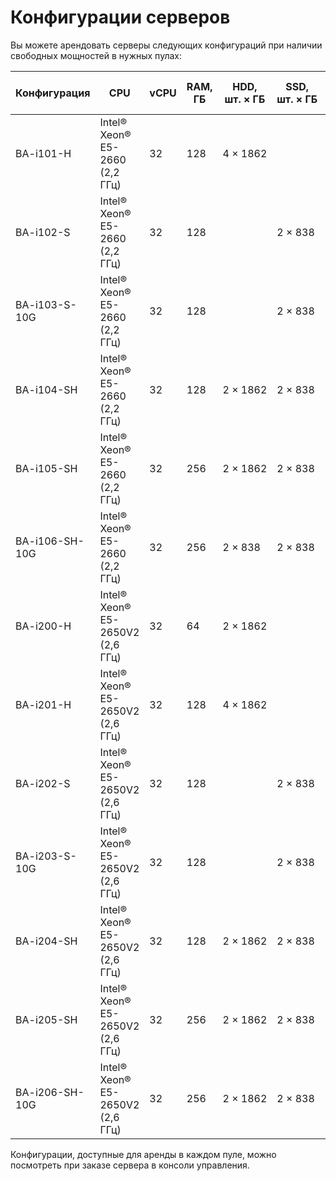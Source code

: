 # Конфигурации серверов

Вы можете арендовать серверы следующих конфигураций при наличии свободных мощностей в нужных пулах:

| Конфигурация   | CPU                              | vCPU | RAM, ГБ | HDD,<br/>шт.&nbsp;×&nbsp;ГБ | SSD,<br/>шт.&nbsp;×&nbsp;ГБ | Сеть, Гбит/с |
|----------------|----------------------------------|------|---------|---------------|---------------|--------------|
| BA-i101-H      | Intel® Xeon®<br/>E5-2660 (2,2 ГГц)   | 32   | 128     | 4&nbsp;×&nbsp;1862      |                         | 1            |
| BA-i102-S      | Intel® Xeon®<br/>E5-2660 (2,2 ГГц)   | 32   | 128     |                         | 2&nbsp;×&nbsp;838       | 1            |
| BA-i103-S-10G  | Intel® Xeon®<br/>E5-2660 (2,2 ГГц)   | 32   | 128     |                         | 2&nbsp;×&nbsp;838       | 10           |
| BA-i104-SH     | Intel® Xeon®<br/>E5-2660 (2,2 ГГц)   | 32   | 128     | 2&nbsp;×&nbsp;1862      | 2&nbsp;×&nbsp;838       | 1            |
| BA-i105-SH     | Intel® Xeon®<br/>E5-2660 (2,2 ГГц)   | 32   | 256     | 2&nbsp;×&nbsp;1862      | 2&nbsp;×&nbsp;838       | 1            |
| BA-i106-SH-10G | Intel® Xeon®<br/>E5-2660 (2,2 ГГц)   | 32   | 256     | 2&nbsp;×&nbsp;838       | 2&nbsp;×&nbsp;838       | 10           |
| BA-i200-H      | Intel® Xeon®<br/>E5-2650V2 (2,6 ГГц) | 32   | 64      | 2&nbsp;×&nbsp;1862      |                         | 1            |
| BA-i201-H      | Intel® Xeon®<br/>E5-2650V2 (2,6 ГГц) | 32   | 128     | 4&nbsp;×&nbsp;1862      |                         | 1            |
| BA-i202-S      | Intel® Xeon®<br/>E5-2650V2 (2,6 ГГц) | 32   | 128     |                         | 2&nbsp;×&nbsp;838       | 1            |
| BA-i203-S-10G  | Intel® Xeon®<br/>E5-2650V2 (2,6 ГГц) | 32   | 128     |                         | 2&nbsp;×&nbsp;838       | 10           |
| BA-i204-SH     | Intel® Xeon®<br/>E5-2650V2 (2,6 ГГц) | 32   | 128     | 2&nbsp;×&nbsp;1862      | 2&nbsp;×&nbsp;838       | 1            |
| BA-i205-SH     | Intel® Xeon®<br/>E5-2650V2 (2,6 ГГц) | 32   | 256     | 2&nbsp;×&nbsp;1862      | 2&nbsp;×&nbsp;838       | 1            |
| BA-i206-SH-10G | Intel® Xeon®<br/>E5-2650V2 (2,6 ГГц) | 32   | 256     | 2&nbsp;×&nbsp;1862      | 2&nbsp;×&nbsp;838       | 10           |

Конфигурации, доступные для аренды в каждом пуле, можно посмотреть при заказе сервера в консоли управления.